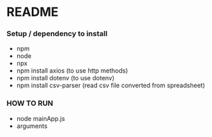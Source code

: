 # README #

### Setup /  dependency to install ###

* npm
* node
* npx
* npm install axios (to use http methods)
* npm install dotenv (to use dotenv)
* npm install csv-parser (read csv file converted from spreadsheet)

### HOW TO RUN ###
* node mainApp.js
* arguments